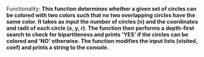Functionality: **This function determines whether a given set of circles can be colored with two colors such that no two overlapping circles have the same color. It takes as input the number of circles (n) and the coordinates and radii of each circle (x, y, r). The function then performs a depth-first search to check for bipartiteness and prints 'YES' if the circles can be colored and 'NO' otherwise. The function modifies the input lists (visited, coef) and prints a string to the console.**